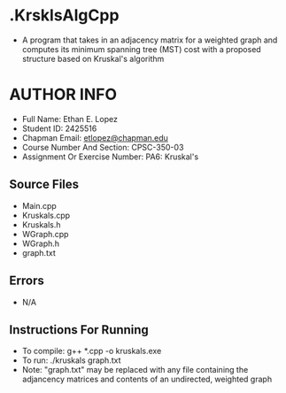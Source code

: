 # .KrsklsAlgCpp

- A program that takes in an adjacency matrix for a weighted graph and computes its minimum spanning tree (MST) cost with a proposed structure based on Kruskal's algorithm

# AUTHOR INFO

- Full Name: Ethan E. Lopez
- Student ID: 2425516
- Chapman Email: etlopez@chapman.edu
- Course Number And Section: CPSC-350-03
- Assignment Or Exercise Number: PA6: Kruskal's

## Source Files
- Main.cpp
- Kruskals.cpp
- Kruskals.h
- WGraph.cpp
- WGraph.h
- graph.txt

## Errors
- N/A

## Instructions For Running
- To compile: g++ *.cpp -o kruskals.exe
- To run: ./kruskals graph.txt
- Note: "graph.txt" may be replaced with any file containing the adjancency matrices and contents of an undirected, weighted graph
